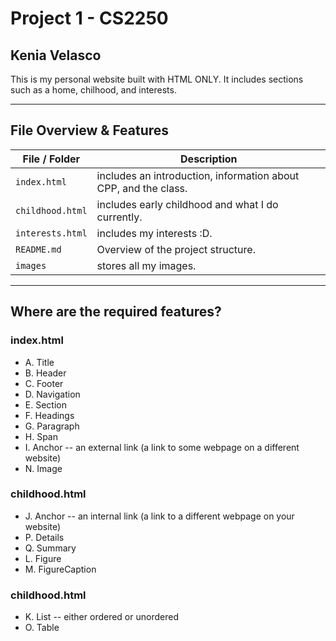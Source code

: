 # Project 1 - CS2250
## Kenia Velasco 

This is my personal website built with HTML ONLY. It includes sections such as a home, chilhood, and interests.

---

## File Overview & Features

| File / Folder        | Description                                                    |
|----------------------|----------------------------------------------------------------|
| `index.html`         | includes an introduction, information about CPP, and the class.|
| `childhood.html`     | includes early childhood and what I do currently.              |
| `interests.html`     | includes my interests :D.                                      |
| `README.md`          | Overview of the project structure.                             |
| `images`             | stores all my images.                                          |

---

## Where are the required features?
### index.html
- A. Title
- B. Header
- C. Footer
- D. Navigation
- E. Section
- F. Headings
- G. Paragraph
- H. Span
- I. Anchor -- an external link (a link to some webpage on a different website)
- N. Image

### childhood.html
- J. Anchor -- an internal link (a link to a different webpage on your website)
- P. Details
- Q. Summary
- L. Figure
- M. FigureCaption

### childhood.html
- K. List -- either ordered or unordered
- O. Table
